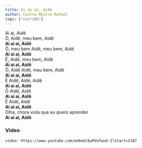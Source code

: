 ```yaml
---
title: Ai ai ai, Aidê
author: Contra Mestre Rafael
tags: ["corrido"]
---
```


Ai ai, Aidê  
Ô, Aidê, meu bem, Aidê  
**Ai ai ai, Aidê**  
Ô, meu bem Aidê, meu bem, Aidê  
**Ai ai ai, Aidê**  
Ê, Aidê, meu bem, Aidê  
**Ai ai ai, Aidê**  
Ô, Aidê Aidê, meu bem, Aidê  
**Ai ai ai, Aidê**  
Ê Aidê, Aidê, Aidê  
**Ai ai ai, Aidê**  
Ô Aidê, Aidê  
**Ai ai ai, Aidê**  
Ê Aidê, Aidê  
**Ai ai ai, Aidê**  
Olha, chora viola que eu quero aprender  
**Ai ai ai, Aidê**

### Video

`video: https://www.youtube.com/embed/EwPdsFwuO-I?start=2187`
